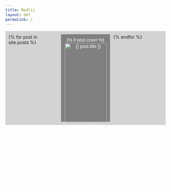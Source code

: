 ```yaml
---
title: Redlii
layout: def
permalink: /
---
```

<style>
    .dek {
        display: grid;
        grid-template-columns: 1fr 1fr 1fr;
        gap: 10px;
        background-color: lightgray;
        padding: 10px;
    }
    .card {
        padding: 10px;
        text-align: center;
        background-color: gray;
        color: white;
        font-family: Arial, sans-serif;
        transition: background-color 0.3s ease;
    }
    .card:hover {
        background-color: red;
    }
    .card a {
        color: white;
        text-decoration: none;
        display: block;
        height: 100%;
        width: 100%;
    }
</style>

<div class="dek">
    {% for post in site.posts %}
    <div class="card">
        <a href="{{ post.url }}">
            {% if post.cover %}
            <img src="{{ post.cover }}" alt="{{ post.title }}" style="width: 99%; margin: 1%;">
            {% endif %}
            <h1>{{ post.title }}</h1>
            <p>{{ post.date | date: "%B %d, %Y" }}</p>
        </a>
    </div>
    {% endfor %}
</div>

